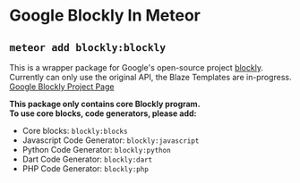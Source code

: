 Google Blockly In Meteor
========================

`meteor add blockly:blockly`
----------------------------

This is a wrapper package for Google's open-source project [blockly](https://github.com/google/blockly).  
Currently can only use the original API, the Blaze Templates are in-progress.  
[Google Blockly Project Page](https://developers.google.com/blockly)

**This package only contains core Blockly program.**  
**To use core blocks, code generators, please add:**
- Core blocks: `blockly:blocks`
- Javascript Code Generator: `blockly:javascript`
- Python Code Generator: `blockly:python`
- Dart Code Generator: `blockly:dart`
- PHP Code Generator: `blockly:php`
